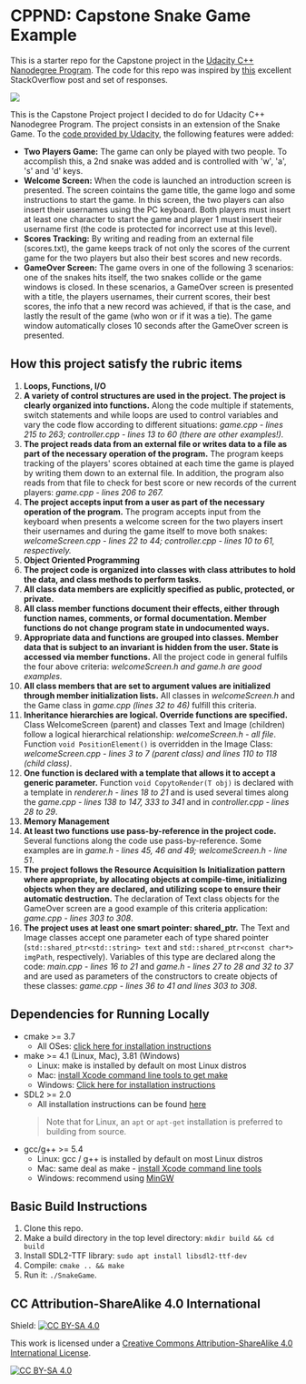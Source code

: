 # CPPND: Capstone Snake Game Example

This is a starter repo for the Capstone project in the [Udacity C++ Nanodegree Program](https://www.udacity.com/course/c-plus-plus-nanodegree--nd213). The code for this repo was inspired by [this](https://codereview.stackexchange.com/questions/212296/snake-game-in-c-with-sdl) excellent StackOverflow post and set of responses.

<img src="snake_game.gif"/>

This is the Capstone Project project I decided to do for Udacity C++ Nanodegree Program. The project consists in an extension of the Snake Game. To the [code provided by Udacity](https://github.com/udacity/CppND-Capstone-Snake-Game), the following features were added:
* **Two Players Game:** The game can only be played with two people. To accomplish this, a 2nd snake was added and is controlled with 'w', 'a', 's' and 'd' keys.
* **Welcome Screen:** When the code is launched an introduction screen is presented. The screen cointains the game title, the game logo and some instructions to start the game. In this screen, the two players can also insert their usernames using the PC keyboard. Both players must insert at least one character to start the game and player 1 must insert their username first (the code is protected for incorrect use at this level).
* **Scores Tracking:** By writing and reading from an external file (scores.txt), the game keeps track of not only the scores of the current game for the two players but also their best scores and new records.
* **GameOver Screen:** The game overs in one of the following 3 scenarios: one of the snakes hits itself, the two snakes collide or the game windows is closed. In these scenarios, a GameOver screen is presented with a title, the players usernames, their current scores, their best scores, the info that a new record was achieved, if that is the case, and lastly the result of the game (who won or if it was a tie). The game window automatically closes 10 seconds after the GameOver screen is presented.

## How this project satisfy the rubric items
1. **Loops, Functions, I/O**
 1. **A variety of control structures are used in the project. The project is clearly organized into functions.**
 Along the code multiple if statements, switch statements and while loops are used to control variables and vary the code flow according to different situations: *game.cpp - lines 215 to 263; controller.cpp - lines 13 to 60 (there are other examples!).*
 2. **The project reads data from an external file or writes data to a file as part of the necessary operation of the program.**
 The program keeps tracking of the players' scores obtained at each time the game is played by writing them down to an external file. In addition, the program also reads from that file to check for best score or new records of the current players: *game.cpp - lines 206 to 267.*
 3. **The project accepts input from a user as part of the necessary operation of the program.**
 The program accepts input from the keyboard when presents a welcome screen for the two players insert their usernames and during the game itself to move both snakes: *welcomeScreen.cpp - lines 22 to 44; controller.cpp - lines 10 to 61, respectively.*
2.  **Object Oriented Programming**
 1. **The project code is organized into classes with class attributes to hold the data, and class methods to perform tasks.**
 2. **All class data members are explicitly specified as public, protected, or private.**
 3. **All class member functions document their effects, either through function names, comments, or formal documentation. Member functions do not change program state in undocumented ways.**
 4. **Appropriate data and functions are grouped into classes. Member data that is subject to an invariant is hidden from the user. State is accessed via member functions.**
 All the project code in general fulfils the four above criteria: *welcomeScreen.h and game.h are good examples.*
 5.	**All class members that are set to argument values are initialized through member initialization lists.**
 All classes in *welcomeScreen.h* and the Game class in *game.cpp (lines 32 to 46)* fulfill this criteria.
 6.	**Inheritance hierarchies are logical. Override functions are specified.**
 Class WelcomeScreen (parent) and classes Text and Image (children) follow a logical hierarchical relationship: *welcomeScreen.h - all file*. Function `void PositionElement()` is overridden in the Image Class: *welcomeScreen.cpp - lines 3 to 7 (parent class) and lines 110 to 118 (child class)*.
 7.	**One function is declared with a template that allows it to accept a generic parameter.**
 Function `void CopytoRender(T obj)` is declared with a template in *renderer.h - lines 18 to 21* and is used several times along the *game.cpp - lines 138 to 147, 333 to 341* and in *controller.cpp - lines 28 to 29*.
3. **Memory Management**
 1. **At least two functions use pass-by-reference in the project code.**
 Several functions along the code use pass-by-reference. Some examples are in *game.h - lines 45, 46 and 49; welcomeScreen.h - line 51*.
 2. **The project follows the Resource Acquisition Is Initialization pattern where appropriate, by allocating objects at compile-time, initializing objects when they are declared, and utilizing scope to ensure their automatic destruction.**
 The declaration of Text class objects for the GameOver screen are a good example of this criteria application: *game.cpp - lines 303 to 308*.
 3. **The project uses at least one smart pointer: shared_ptr.**
 The Text and Image classes accept one parameter each of type shared pointer (`std::shared_ptr<std::string> text` and `std::shared_ptr<const char*> imgPath`, respectively). Variables of this type are declared along the code: *main.cpp - lines 16 to 21* and *game.h - lines 27 to 28 and 32 to 37* and are used as parameters of the constructors to create objects of these classes: *game.cpp - lines 36 to 41 and lines 303 to 308*.

## Dependencies for Running Locally
* cmake >= 3.7
  * All OSes: [click here for installation instructions](https://cmake.org/install/)
* make >= 4.1 (Linux, Mac), 3.81 (Windows)
  * Linux: make is installed by default on most Linux distros
  * Mac: [install Xcode command line tools to get make](https://developer.apple.com/xcode/features/)
  * Windows: [Click here for installation instructions](http://gnuwin32.sourceforge.net/packages/make.htm)
* SDL2 >= 2.0
  * All installation instructions can be found [here](https://wiki.libsdl.org/Installation)
  >Note that for Linux, an `apt` or `apt-get` installation is preferred to building from source. 
* gcc/g++ >= 5.4
  * Linux: gcc / g++ is installed by default on most Linux distros
  * Mac: same deal as make - [install Xcode command line tools](https://developer.apple.com/xcode/features/)
  * Windows: recommend using [MinGW](http://www.mingw.org/)

## Basic Build Instructions

1. Clone this repo.
2. Make a build directory in the top level directory: `mkdir build && cd build`
3. Install SDL2-TTF library: `sudo apt install libsdl2-ttf-dev`
4. Compile: `cmake .. && make`
5. Run it: `./SnakeGame`.


## CC Attribution-ShareAlike 4.0 International


Shield: [![CC BY-SA 4.0][cc-by-sa-shield]][cc-by-sa]

This work is licensed under a
[Creative Commons Attribution-ShareAlike 4.0 International License][cc-by-sa].

[![CC BY-SA 4.0][cc-by-sa-image]][cc-by-sa]

[cc-by-sa]: http://creativecommons.org/licenses/by-sa/4.0/
[cc-by-sa-image]: https://licensebuttons.net/l/by-sa/4.0/88x31.png
[cc-by-sa-shield]: https://img.shields.io/badge/License-CC%20BY--SA%204.0-lightgrey.svg
